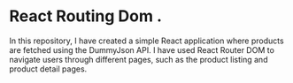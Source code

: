 # React Routing Dom .

In this repository, I have created a simple React application where products are fetched using the DummyJson API. I have used React Router DOM to navigate users through different pages, such as the product listing and product detail pages.
